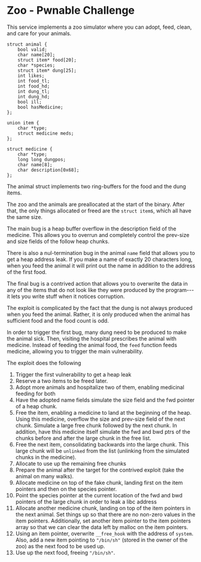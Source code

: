 # Zoo - Pwnable Challenge

This service implements a zoo simulator where you can adopt,
feed, clean, and care for your animals.

    struct animal {
        bool valid;
        char name[20];
        struct item* food[20];
        char *species;
        struct item* dung[25];
        int likes;
        int food_tl;
        int food_hd;
        int dung_tl;
        int dung_hd;
        bool ill;
        bool hasMedicine;
    };

    union item {
        char *type;
        struct medicine meds;
    };

    struct medicine {
        char *type;
        long long dungpos;
        char name[8];
        char description[0x68];
    };

The animal struct implements two ring-buffers for the food
and the dung items.

The zoo and the animals are preallocated at the start of the binary.
After that, the only things allocated or freed are the `struct item`s, which
all have the same size.

The main bug is a heap buffer overflow in the description field of the medicine.
This allows you to overrun and completely control the prev-size and size fields
of the follow heap chunks.

There is also a nul-termination bug in the animal `name` field that allows
you to get a heap address leak. If you make a name of exactly 20 characters long,
when you feed the animal it will print out the name in addition to the address
of the first food.

The final bug is a contrived action that allows you to overwrite
the data in any of the items that do not look like they were produced by
the program---it lets you write stuff when it notices corruption.

The exploit is complicated by the fact that the dung is not always produced
when you feed the animal. Rather, it is only produced when the animal
has sufficient food and the food count is odd.

In order to trigger the first bug, many dung need to be produced to make the animal
sick. Then, visiting the hospital prescribes the animal with medicine. Instead of
feeding the animal food, the `feed` function feeds medicine, allowing you to
trigger the main vulnerability.

The exploit does the following

1. Trigger the first vulnerability to get a heap leak
2. Reserve a two items to be freed later.
2. Adopt more animals and hospitalize two of them, enabling medicinal feeding for both
3. Have the adopted name fields simulate the size field and the fwd pointer of a heap chunk.
4. Free the item, enabling a medicine to land at the beginning of the heap. Using this medicine,
overflow the size and prev-size field of the next chunk. Simulate a large free chunk followed by
the next chunk. In addition, have this medicine itself simulate the fwd and bwd ptrs of the
chunks before and after the large chunk in the free list.
5. Free the next item, consolidating backwards into the large chunk. This large chunk will be
`unlinked` from the list (unlinking from the simulated chunks in the medicine).
6. Allocate to use up the remaining free chunks
7. Prepare the animal after the target for the contrived exploit (take the animal on many walks).
7. Allocate medicine on top of the fake chunk, landing first on the item pointers and then on
the species pointer.
8. Point the species pointer at the current location of the fwd and bwd pointers of the large chunk
in order to leak a libc address
9. Allocate another medicine chunk, landing on top of the item pointers in the next animal. Set things
up so that there are no non-zero values in the item pointers. Additionally, set another
item pointer to the item pointers array so that we can clear the data left by malloc
on the item pointers.
10. Using an item pointer, overwrite `__free_hook` with the address of `system`. Also,
add a new item pointing to `"/bin/sh"` (stored in the owner of the zoo) as the next food to be used up.
11. Use up the next food, freeing `"/bin/sh"`.
